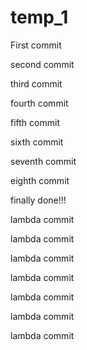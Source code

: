 # temp_1

First commit

second commit

third commit

fourth commit

fifth commit

sixth commit

seventh commit

eighth commit

finally done!!!

lambda commit

lambda commit

lambda commit

lambda commit

lambda commit

lambda commit

lambda commit
